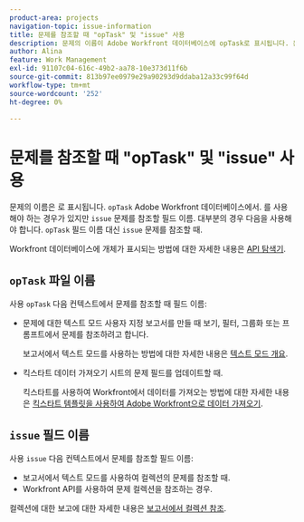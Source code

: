```yaml
---
product-area: projects
navigation-topic: issue-information
title: 문제를 참조할 때 "opTask" 및 "issue" 사용
description: 문제의 이름이 Adobe Workfront 데이터베이스에 opTask로 표시됩니다. 문제를 참조할 때 문제 필드 이름을 사용해야 하는 경우가 있지만, 대부분의 경우 문제를 참조할 때 문제 대신 opTask 필드 이름을 사용해야 합니다.
author: Alina
feature: Work Management
exl-id: 91107c04-616c-49b2-aa78-10e373d11f6b
source-git-commit: 813b97ee0979e29a90293d9ddaba12a33c99f64d
workflow-type: tm+mt
source-wordcount: '252'
ht-degree: 0%

---
```


# 문제를 참조할 때 &quot;opTask&quot; 및 &quot;issue&quot; 사용

문제의 이름은 로 표시됩니다. `opTask` Adobe Workfront 데이터베이스에서. 를 사용해야 하는 경우가 있지만 `issue` 문제를 참조할 필드 이름. 대부분의 경우 다음을 사용해야 합니다. `opTask` 필드 이름 대신 `issue` 문제를 참조할 때.

Workfront 데이터베이스에 개체가 표시되는 방법에 대한 자세한 내용은 [API 탐색기](https://developer.adobe.com/workfront/api-explorer/).

## `opTask` 파일 이름

사용 `opTask` 다음 컨텍스트에서 문제를 참조할 때 필드 이름:

* 문제에 대한 텍스트 모드 사용자 지정 보고서를 만들 때 보기, 필터, 그룹화 또는 프롬프트에서 문제를 참조하려고 합니다.

   보고서에서 텍스트 모드를 사용하는 방법에 대한 자세한 내용은 [텍스트 모드 개요](../../../reports-and-dashboards/reports/text-mode/understand-text-mode.md).

<!--* When you pull information about issues using our API.  
  For more information about the Workfront API, see [Adobe Workfront API](../../../wf-api/workfront-api.md)-->

* 킥스타트 데이터 가져오기 시트의 문제 필드를 업데이트할 때.

   킥스타트를 사용하여 Workfront에서 데이터를 가져오는 방법에 대한 자세한 내용은 [킥스타트 템플릿을 사용하여 Adobe Workfront으로 데이터 가져오기](../../../administration-and-setup/manage-workfront/using-kick-starts/import-data-via-kickstarts.md).

## `issue` 필드 이름

사용 `issue` 다음 컨텍스트에서 문제를 참조할 필드 이름:

* 보고서에서 텍스트 모드를 사용하여 컬렉션의 문제를 참조할 때.
* Workfront API를 사용하여 문제 컬렉션을 참조하는 경우.

컬렉션에 대한 보고에 대한 자세한 내용은 [보고서에서 컬렉션 참조](../../../reports-and-dashboards/reports/text-mode/reference-collections-report.md).

<!--
<note type="tip">
For information about how issues appear in a collection, see the
<a href="https://developer.adobe.com/workfront/api-explorer/" target="_blank">API Explorer</a> and select the API Unsupported option from the upper-right corner of the page.
<br>(NOTE: Drafted because this might not be needed.)
</note>
-->
